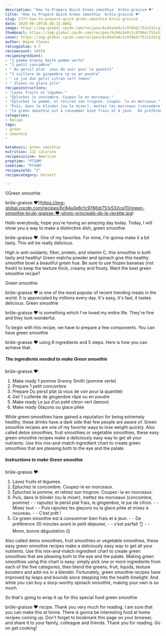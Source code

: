 ```yaml
---
description: "How to Prepare Quick Green smoothie  brûle-graisse ♥"
title: "How to Prepare Quick Green smoothie  brûle-graisse ♥"
slug: 3777-how-to-prepare-quick-green-smoothie-brule-graisse
date: 2020-09-10T16:48:33.086Z
image: https://img-global.cpcdn.com/recipes/6c84a3e8c1c9766d/751x532cq70/green-smoothie-brule-graisse-♥-photo-principale-de-la-recette.jpg
thumbnail: https://img-global.cpcdn.com/recipes/6c84a3e8c1c9766d/751x532cq70/green-smoothie-brule-graisse-♥-photo-principale-de-la-recette.jpg
cover: https://img-global.cpcdn.com/recipes/6c84a3e8c1c9766d/751x532cq70/green-smoothie-brule-graisse-♥-photo-principale-de-la-recette.jpg
author: Wayne Chavez
ratingvalue: 4.7
reviewcount: 16010
recipeingredient:
- "1 pomme Granny Smith pomme verte"
- "1 petit concombre"
- " Du persil plat  vous de voir pour la quantit"
- "1 cuillere de gingembre rp ou en poudre"
- " Le jus dun petit citron vert lemon"
- " Glaons ou glace pile"
recipeinstructions:
- "Lavez fruits et légumes."
- "Épluchez le concombre. Coupez-le en morceaux."
- "Épluchez la pomme, et retirez son trognon. Coupez- la en morceaux."
- "Puis, dans le blinder (ou le mixer), mettez les morceaux (concombre, pomme)  rajoutez le persil plat frais, le gingembre, le jus de citron.  Mixez tout  Puis rajoutez les glaçons ou la glace pilée et mixez à nouveau.  C’est prêt !"
- "Ce green smoothie est à consommer bien frais et à jeun.  De préférence 30 minutes avant le petit déjeuner,  c’est parfait 👌  Mmm, bonne dégustation 😉"
categories:
- Recipe
tags:
- green
- smoothie
- 

katakunci: green smoothie  
nutrition: 122 calories
recipecuisine: American
preptime: "PT20M"
cooktime: "PT49M"
recipeyield: "2"
recipecategory: Dessert

---
```



![Green smoothie

brûle-graisse ♥](https://img-global.cpcdn.com/recipes/6c84a3e8c1c9766d/751x532cq70/green-smoothie-brule-graisse-♥-photo-principale-de-la-recette.jpg)

Hello everybody, hope you're having an amazing day today. Today, I will show you a way to make a distinctive dish, green smoothie

brûle-graisse ♥. One of my favorites. For mine, I'm gonna make it a bit tasty. This will be really delicious.

High in anti-oxidants, fiber, protein, and vitamin C, this smoothie is both tasty and healthy! Green matcha powder and spinach give this healthy smoothie bowl a beautiful green hue. Be sure to use frozen bananas (not fresh) to keep the texture thick, creamy and frosty. Want the best green smoothie recipe?

Green smoothie

brûle-graisse ♥ is one of the most popular of recent trending meals in the world. It is appreciated by millions every day. It's easy, it's fast, it tastes delicious. Green smoothie

brûle-graisse ♥ is something which I've loved my entire life. They're fine and they look wonderful.


To begin with this recipe, we have to prepare a few components. You can have green smoothie

brûle-graisse ♥ using 6 ingredients and 5 steps. Here is how you can achieve that.

<!--inarticleads1-->

##### The ingredients needed to make Green smoothie

brûle-graisse ♥:

1. Make ready 1 pomme Granny Smith (pomme verte)
1. Prepare 1 petit concombre
1. Prepare  Du persil plat (à vous de voir pour la quantité)
1. Get 1 cuillerée de gingembre râpé ou en poudre
1. Make ready  Le jus d’un petit citron vert (lemon)
1. Make ready  Glaçons ou glace pilée


While green smoothies have gained a reputation for being extremely healthy, these drinks have a dark side that few people are aware of. Green smoothie recipes are one of my favorite ways to lose weight quickly. Also called detox smoothies, fruit smoothies or vegetable smoothies, these easy green smoothie recipes make a deliciously easy way to get all your nutrients. Use this mix-and-match ingredient chart to create green smoothies that are pleasing both to the eye and the palate. 

<!--inarticleads2-->

##### Instructions to make Green smoothie

brûle-graisse ♥:

1. Lavez fruits et légumes.
1. Épluchez le concombre. Coupez-le en morceaux.
1. Épluchez la pomme, et retirez son trognon. Coupez- la en morceaux.
1. Puis, dans le blinder (ou le mixer), mettez les morceaux (concombre, pomme) -  - rajoutez le persil plat frais, le gingembre, le jus de citron. -  - Mixez tout -  - Puis rajoutez les glaçons ou la glace pilée et mixez à nouveau. -  - C’est prêt !
1. Ce green smoothie est à consommer bien frais et à jeun. -  - De préférence 30 minutes avant le petit déjeuner, -  - c’est parfait 👌 -  - Mmm, bonne dégustation 😉


Also called detox smoothies, fruit smoothies or vegetable smoothies, these easy green smoothie recipes make a deliciously easy way to get all your nutrients. Use this mix-and-match ingredient chart to create green smoothies that are pleasing both to the eye and the palate. Making green smoothies using this chart is easy: simply pick one or more ingredients from each of the five categories, then blend the greens, fruit, liquids, texture boosters and add-ins in a blender. Fortunately, green smoothie recipes have improved by leaps and bounds since stepping into the health limelight. And while you can buy a slurp-worthy spinach smoothie, making your own is so much. 

So that's going to wrap it up for this special food green smoothie

brûle-graisse ♥ recipe. Thank you very much for reading. I am sure that you can make this at home. There is gonna be interesting food at home recipes coming up. Don't forget to bookmark this page on your browser, and share it to your family, colleague and friends. Thank you for reading. Go on get cooking!
